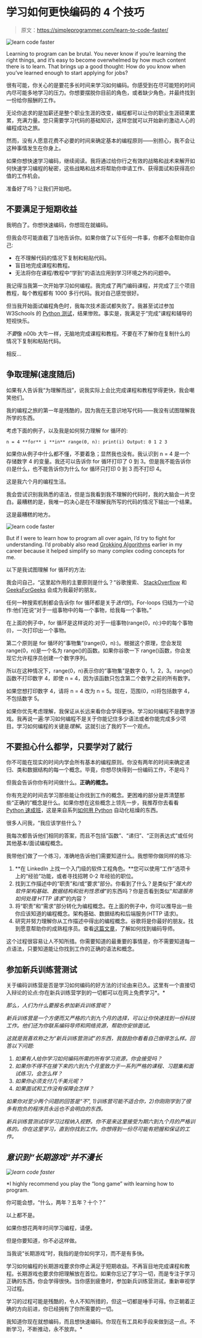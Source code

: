 # 学习如何更快编码的 4 个技巧

> 原文：<https://simpleprogrammer.com/learn-to-code-faster/>

![learn code faster](img/28d245abe877dd986854c8a8e4ea078f.png)

Learning to program can be brutal. You never know if you’re learning the right things, and it’s easy to become overwhelmed by how much content there is to learn. That brings up a good thought: How do you know when you’ve learned enough to start applying for jobs?

很有可能，你关心的是要花多长时间来学习如何编码。你感受到在尽可能短的时间内尽可能多地学习的压力。你想要摆脱你目前的角色，或者缺少角色，并最终找到一份给你报酬的工作。

无论你追求的是加薪还是整个职业生涯的改变，编程都可以让你的职业生涯硕果累累，充满力量。您只需要学习代码的基础知识，这样您就可以开始新的激动人心的编程成功之旅。

然而，没有人愿意花费不必要的时间来确定基本的编程原则——别担心，我不会让这种事情发生在你身上。

如果你想快速学习编码，继续阅读。我将通过给你行之有效的战略和战术来解开如何快速学习编程的秘密，这些战略和战术将帮助你申请工作、获得面试和获得高价值的工作机会。

准备好了吗？让我们开始吧。

## 不要满足于短期收益

我明白了。你想快速编码，你想现在就编码。

但我会尽可能直截了当地告诉你。如果你做了以下任何一件事，你都不会帮助你自己:

*   在不理解代码的情况下复制和粘贴代码。
*   盲目地完成课程和教程。
*   无法将你在课程/教程中“学到”的语法应用到学习环境之外的问题中。

我记得当我第一次开始学习如何编程。我完成了两门编码课程，并完成了三个项目教程，每个教程都有 1000 多行代码。我对自己感觉很好。

但当我开始面试编程角色时，我每次技术面试都失败了。我甚至试过参加 W3Schools 的 [Python 测试](https://www.w3schools.com/python/python_quiz.asp)，结果惨败。事实是，我满足于“完成”课程和辅导的短视快乐。

*不要*像 n00b 大牛一样，无脑地完成课程和教程。不要在不了解你在复制什么的情况下复制和粘贴代码。

相反…

## 争取理解(速度随后)

如果有人告诉我“为理解而战”，说我实际上会比完成课程和教程学得更快，我会嘲笑他们。

我的编程之旅的第一年是残酷的，因为我在无意识地写代码——我没有试图理解我所学的东西。

考虑下面的例子，以及我是如何努力理解 for 循环的:

`n = 4
**for** i **in** range(0, n):
print(i)
Output:
0
1
2
3` 

如果你从例子中什么都不懂，不要着急；显然我也没有。我认识到 n = 4 是一个存储数字 4 的变量。我还可以告诉你 for 循环打印了 0 到 3。但是我不能告诉你(I)是什么，也不能告诉你为什么 for 循环只打印 0 到 3 而不打印 4。

这是我六个月的编程生活。

我会尝试识别我熟悉的语法，但是当我看到我不理解的代码时，我的大脑会一片空白。最糟糕的是，我唯一的决心是在不理解我所写的代码的情况下输出一个结果。

这是最糟糕的地方。

![learn code faster](img/e7095bec305665e49ecd579c9cd5cabe.png)

But if I were to learn how to program all over again, I’d try to fight for understanding. I’d probably also read [Grokking Algorithms](https://www.amazon.com/Grokking-Algorithms-illustrated-programmers-curious/dp/1617292230/ref=sr_1_3?crid=JPG96MFMWSU4&dchild=1&keywords=grokking+algorithm&qid=1601442555&sprefix=grokking+%2Caps%2C223&sr=8-3) earlier in my career because it helped simplify so many complex coding concepts for me.

以下是我试图理解 for 循环的方法:

我会问自己，“这里起作用的主要原则是什么？“谷歌搜索、 [StackOverflow](https://stackoverflow.com/) 和 [GeeksForGeeks](https://www.geeksforgeeks.org/) 会成为我最好的朋友。

任何一种搜索机制都会告诉你 for 循环都是关于*迭代*的。For-loops 归结为一个动作:他们在说“对于一组事物中的每一个事物，给我每一个事物。”

在上面的例子中，for 循环是这样说的:对于一组事物(range(0，n):)中的每个事物(I)，一次打印出一个事物。

第二个原则是 for 循环的“事物集”(range(0，n):)。根据这个原理，您会发现 range(0，n)是一个名为 range()的函数。如果你谷歌一下 range()函数，你会发现它允许程序员创建一个数字序列。

所以在这种情况下，range(0，n)表示你的“事物集”是数字 0，1，2，3。range()函数不打印数字 4，即使 n = 4，因为该函数只包含第二个数字之前的所有数字。

如果您想打印数字 4，请将 n = 4 改为 n = 5。现在，范围(0，n)将包括数字 4，不包括数字 5。

如果你优先考虑理解，我保证从长远来看你会学得更快。学习如何编程不是数字游戏。我再说一遍:学习如何编程不是关于你能记住多少语法或者你能完成多少项目。学习如何编程的关键是*理解*。这就引出了我的下一个观点。

## 不要担心什么都学，只要学对了就行

你不可能在现实的时间内学会所有基本的编程原则。你没有两年的时间来确定递归、类和数据结构的每一个概念。毕竟，你想尽快得到一份编码工作，不是吗？

但我会告诉你你有时间做什么。**正确的概念。**

你有充足的时间去学习那些能让你找到工作的概念。更困难的部分是弄清楚那些“正确的”概念是什么。如果你想在这些概念上领先一步，我推荐你去看看 [Python 速成班](https://www.amazon.com/Python-Crash-Course-2nd-Edition/dp/1593279280/ref=sr_1_10?dchild=1&keywords=learn+how+to+program&qid=1601442651&sr=8-10)，这是来自系列[如何用 Python](https://www.amazon.com/Automate-Boring-Stuff-Python-2nd-ebook/dp/B07VSXS4NK/ref=sr_1_1_sspa?crid=LPGGEL1RB5P7&dchild=1&keywords=how+to+automate+the+boring+stuff+with+python&qid=1601442733&sprefix=how+to+aut%2Caps%2C215&sr=8-1-spons&psc=1&spLa=ZW5jcnlwdGVkUXVhbGlmaWVyPUFZUUYzV1IxQ1dGUDImZW5jcnlwdGVkSWQ9QTA4NDI5MTEzMUtWWVRRWjBUS0Q3JmVuY3J5cHRlZEFkSWQ9QTAxNDM1ODYxN1JEUzMwWkhCR0o0JndpZGdldE5hbWU9c3BfYXRmJmFjdGlvbj1jbGlja1JlZGlyZWN0JmRvTm90TG9nQ2xpY2s9dHJ1ZQ==) 自动化枯燥的东西。

很多人问我，“我应该学些什么？

我每次都告诉他们相同的答案，而且不包括“函数”、“递归”、“正则表达式”或任何其他基本/面试编程概念。

我带他们做了一个练习，准确地告诉他们需要知道什么。我想带你做同样的练习:

1.  **在 LinkedIn 上找一个入门级的软件工程角色。**您可以使用“工作”选项卡上的“经验”功能，或者寻找招聘 0-2 年经验的职位。
2.  找到工作描述中的“职责”和/或“要求”部分。你看到了什么？是类似于“*强大的软件架构基础、数据结构和批判性思维*”的东西吗？你是否看到类似“*知道服务如何处理 HTTP 请求*”的内容？
3.  将“职责”和“需求”部分转化为编程概念。在上面的例子中，你可以推导出一些你应该知道的编程概念。架构基础、数据结构和后端服务(HTTP 请求)。
4.  研究并努力理解你从工作描述中得出的编程概念。谷歌将是你最好的朋友。找到愿意帮助你的成熟程序员。查看[这篇文章](https://simpleprogrammer.com/how-do-you-find-a-mentor/)，了解如何找到编码导师。

这个过程很容易让人不知所措。你需要知道的最重要的事情是，你不需要知道每一点语法，只要知道能让你找到工作的正确的语法和概念。

## 参加新兵训练营测试

关于编码训练营是否是学习如何编码的好方法的讨论由来已久。这里有一个直接切入辩论的论点:你在新兵训练营学到的一切都可以在网上免费学习*。*

*那么，人们为什么要报名参加新兵训练营呢？*

*新兵训练营是一个方便而又严格的六到九个月的选择，可以让你快速找到一份科技工作。他们还为你联系编码导师和网络资源，帮助你安排面试。*

*这就是我喜欢称之为“新兵训练营测试”的东西，我鼓励你看看自己做得怎么样。回答以下问题:*

1.  *如果有人给你学习如何编码所需的所有学习资源，你会接受吗？*
2.  *如果你不得不在接下来的六到九个月里致力于一系列严格的课程、习题集和面试练习，会怎么样？*
3.  *如果你必须支付几千美元呢？*
4.  *如果面试和工作没有保障会怎样？*

*如果你对至少两个问题的回答是“不”, 1)训练营可能不适合你，2)你刚刚学到了很多有抱负的程序员永远也不会明白的东西。*

*新兵训练营测试将学习过程纳入视野。你不是来这里接受为期六到九个月的严格训练的。你在这里学习，直到你找到工作。你想得到一份尽可能有把握和保证的工作。*

## *意识到“长期游戏”并不漫长*

*![learn code faster](img/135a549372a1fe882e4531de6bf42d95.png)*

*I highly recommend you play the “long game” with learning how to program.

你可能会想，“什么，两年？五年？十个？”

以上都不是。

如果你想花两年时间学习编程，请便。

但是你要知道，你不必这样做。

当我说“长期游戏”时，我指的是你如何学习，而不是有多快。

学习如何编程的长期游戏要求你停止满足于短期收益。不再盲目地完成课程和教程。长期游戏也要求你把理解放在首位。如果你忘记了学习一切，而是专注于学习正确的东西，你会学得很快。当你感到疲惫时，参加新兵训练营测试，重新审视学习过程。

学习的过程可能是残酷的，令人不知所措的，但这一切都是唾手可得。你正朝着正确的方向前进，你已经拥有了你所需要的一切。

我知道你现在就想编码，而且想快速编码。你现在有工具和手段来做到这一点。不断学习，不断推动，永不放弃。*